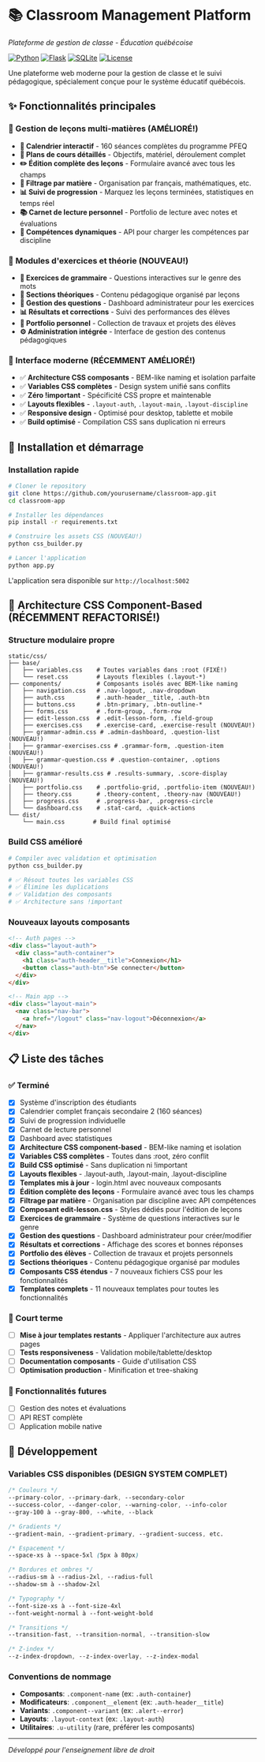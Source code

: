 # 📚 Classroom Management Platform
*Plateforme de gestion de classe - Éducation québécoise*

[![Python](https://img.shields.io/badge/Python-3.12+-blue.svg)](https://python.org)
[![Flask](https://img.shields.io/badge/Flask-3.0+-green.svg)](https://flask.palletsprojects.com/)
[![SQLite](https://img.shields.io/badge/SQLite-3.0+-yellow.svg)](https://sqlite.org)
[![License](https://img.shields.io/badge/License-MIT-purple.svg)](LICENSE)

Une plateforme web moderne pour la gestion de classe et le suivi pédagogique, spécialement conçue pour le système éducatif québécois.

## ✨ Fonctionnalités principales

### 🎯 Gestion de leçons multi-matières (AMÉLIORÉ!)
- **📅 Calendrier interactif** - 160 séances complètes du programme PFEQ
- **📖 Plans de cours détaillés** - Objectifs, matériel, déroulement complet
- **✏️ Édition complète des leçons** - Formulaire avancé avec tous les champs
- **🎯 Filtrage par matière** - Organisation par français, mathématiques, etc.
- **📊 Suivi de progression** - Marquez les leçons terminées, statistiques en temps réel
- **📚 Carnet de lecture personnel** - Portfolio de lecture avec notes et évaluations
- **🔄 Compétences dynamiques** - API pour charger les compétences par discipline

### 📝 Modules d'exercices et théorie (NOUVEAU!)
- **🧠 Exercices de grammaire** - Questions interactives sur le genre des mots
- **📖 Sections théoriques** - Contenu pédagogique organisé par leçons
- **🎯 Gestion des questions** - Dashboard administrateur pour les exercices
- **📊 Résultats et corrections** - Suivi des performances des élèves
- **📁 Portfolio personnel** - Collection de travaux et projets des élèves
- **⚙️ Administration intégrée** - Interface de gestion des contenus pédagogiques

### 🎨 Interface moderne (RÉCEMMENT AMÉLIORÉ!)
- ✅ **Architecture CSS composants** - BEM-like naming et isolation parfaite
- ✅ **Variables CSS complètes** - Design system unifié sans conflits
- ✅ **Zéro !important** - Spécificité CSS propre et maintenable
- ✅ **Layouts flexibles** - `.layout-auth`, `.layout-main`, `.layout-discipline`
- ✅ **Responsive design** - Optimisé pour desktop, tablette et mobile
- ✅ **Build optimisé** - Compilation CSS sans duplication ni erreurs

## 🚀 Installation et démarrage

### Installation rapide
```bash
# Cloner le repository
git clone https://github.com/yourusername/classroom-app.git
cd classroom-app

# Installer les dépendances
pip install -r requirements.txt

# Construire les assets CSS (NOUVEAU!)
python css_builder.py

# Lancer l'application
python app.py
```

L'application sera disponible sur `http://localhost:5002`

## 🎨 Architecture CSS Component-Based (RÉCEMMENT REFACTORISÉ!)

### Structure modulaire propre
```
static/css/
├── base/
│   ├── variables.css    # Toutes variables dans :root (FIXÉ!)
│   └── reset.css        # Layouts flexibles (.layout-*)
├── components/          # Composants isolés avec BEM-like naming
│   ├── navigation.css   # .nav-logout, .nav-dropdown
│   ├── auth.css         # .auth-header__title, .auth-btn
│   ├── buttons.css      # .btn-primary, .btn-outline-*
│   ├── forms.css        # .form-group, .form-row
│   ├── edit-lesson.css  # .edit-lesson-form, .field-group
│   ├── exercises.css    # .exercise-card, .exercise-result (NOUVEAU!)
│   ├── grammar-admin.css # .admin-dashboard, .question-list (NOUVEAU!)
│   ├── grammar-exercises.css # .grammar-form, .question-item (NOUVEAU!)
│   ├── grammar-question.css # .question-container, .options (NOUVEAU!)
│   ├── grammar-results.css # .results-summary, .score-display (NOUVEAU!)
│   ├── portfolio.css    # .portfolio-grid, .portfolio-item (NOUVEAU!)
│   ├── theory.css       # .theory-content, .theory-nav (NOUVEAU!)
│   ├── progress.css     # .progress-bar, .progress-circle
│   └── dashboard.css    # .stat-card, .quick-actions
└── dist/
    └── main.css        # Build final optimisé
```

### Build CSS amélioré
```bash
# Compiler avec validation et optimisation
python css_builder.py

# ✅ Résout toutes les variables CSS
# ✅ Élimine les duplications
# ✅ Validation des composants
# ✅ Architecture sans !important
```

### Nouveaux layouts composants
```html
<!-- Auth pages -->
<div class="layout-auth">
  <div class="auth-container">
    <h1 class="auth-header__title">Connexion</h1>
    <button class="auth-btn">Se connecter</button>
  </div>
</div>

<!-- Main app -->
<div class="layout-main">
  <nav class="nav-bar">
    <a href="/logout" class="nav-logout">Déconnexion</a>
  </nav>
</div>
```

## 📋 Liste des tâches

### ✅ Terminé
- [x] Système d'inscription des étudiants
- [x] Calendrier complet français secondaire 2 (160 séances)
- [x] Suivi de progression individuelle
- [x] Carnet de lecture personnel
- [x] Dashboard avec statistiques
- [x] **Architecture CSS component-based** - BEM-like naming et isolation
- [x] **Variables CSS complètes** - Toutes dans :root, zéro conflit
- [x] **Build CSS optimisé** - Sans duplication ni !important
- [x] **Layouts flexibles** - .layout-auth, .layout-main, .layout-discipline
- [x] **Templates mis à jour** - login.html avec nouveaux composants
- [x] **Édition complète des leçons** - Formulaire avancé avec tous les champs
- [x] **Filtrage par matière** - Organisation par discipline avec API compétences
- [x] **Composant edit-lesson.css** - Styles dédiés pour l'édition de leçons
- [x] **Exercices de grammaire** - Système de questions interactives sur le genre
- [x] **Gestion des questions** - Dashboard administrateur pour créer/modifier
- [x] **Résultats et corrections** - Affichage des scores et bonnes réponses
- [x] **Portfolio des élèves** - Collection de travaux et projets personnels
- [x] **Sections théoriques** - Contenu pédagogique organisé par modules
- [x] **Composants CSS étendus** - 7 nouveaux fichiers CSS pour les fonctionnalités
- [x] **Templates complets** - 11 nouveaux templates pour toutes les fonctionnalités

### 📅 Court terme  
- [ ] **Mise à jour templates restants** - Appliquer l'architecture aux autres pages
- [ ] **Tests responsiveness** - Validation mobile/tablette/desktop
- [ ] **Documentation composants** - Guide d'utilisation CSS
- [ ] **Optimisation production** - Minification et tree-shaking

### 🔮 Fonctionnalités futures
- [ ] Gestion des notes et évaluations
- [ ] API REST complète
- [ ] Application mobile native

## 🔧 Développement

### Variables CSS disponibles (DESIGN SYSTEM COMPLET)
```css
/* Couleurs */
--primary-color, --primary-dark, --secondary-color
--success-color, --danger-color, --warning-color, --info-color
--gray-100 à --gray-800, --white, --black

/* Gradients */
--gradient-main, --gradient-primary, --gradient-success, etc.

/* Espacement */
--space-xs à --space-5xl (5px à 80px)

/* Bordures et ombres */
--radius-sm à --radius-2xl, --radius-full
--shadow-sm à --shadow-2xl

/* Typography */
--font-size-xs à --font-size-4xl
--font-weight-normal à --font-weight-bold

/* Transitions */
--transition-fast, --transition-normal, --transition-slow

/* Z-index */
--z-index-dropdown, --z-index-overlay, --z-index-modal
```

### Conventions de nommage
- **Composants**: `.component-name` (ex: `.auth-container`)
- **Modificateurs**: `.component__element` (ex: `.auth-header__title`)
- **Variants**: `.component--variant` (ex: `.alert--error`)
- **Layouts**: `.layout-context` (ex: `.layout-auth`)
- **Utilitaires**: `.u-utility` (rare, préférer les composants)

---

*Développé pour l'enseignement libre de droit*
